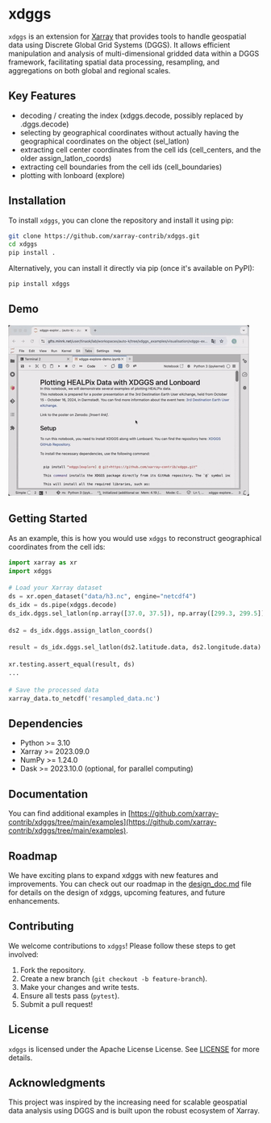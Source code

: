 # xdggs

`xdggs` is an extension for [Xarray](https://xarray.pydata.org/) that provides tools to handle geospatial data using Discrete Global Grid Systems (DGGS). It allows efficient manipulation and analysis of multi-dimensional gridded data within a DGGS framework, facilitating spatial data processing, resampling, and aggregations on both global and regional scales.

## Key Features

- decoding / creating the index (xdggs.decode, possibly replaced by .dggs.decode)
- selecting by geographical coordinates without actually having the geographical coordinates on the object (sel_latlon)
- extracting cell center coordinates from the cell ids (cell_centers, and the older assign_latlon_coords)
- extracting cell boundaries from the cell ids (cell_boundaries)
- plotting with lonboard (explore)

## Installation

To install `xdggs`, you can clone the repository and install it using pip:

```bash
git clone https://github.com/xarray-contrib/xdggs.git
cd xdggs
pip install .
```

Alternatively, you can install it directly via pip (once it's available on PyPI):

```bash
pip install xdggs
```

## Demo

![xdggs demo](xdggs-cropped.gif)

## Getting Started

As an example, this is how you would use `xdggs` to reconstruct geographical coordinates from the cell ids:

```python
import xarray as xr
import xdggs

# Load your Xarray dataset
ds = xr.open_dataset("data/h3.nc", engine="netcdf4")
ds_idx = ds.pipe(xdggs.decode)
ds_idx.dggs.sel_latlon(np.array([37.0, 37.5]), np.array([299.3, 299.5]))

ds2 = ds_idx.dggs.assign_latlon_coords()

result = ds_idx.dggs.sel_latlon(ds2.latitude.data, ds2.longitude.data)

xr.testing.assert_equal(result, ds)
...

# Save the processed data
xarray_data.to_netcdf('resampled_data.nc')
```

## Dependencies

- Python >= 3.10
- Xarray >= 2023.09.0
- NumPy >= 1.24.0
- Dask >= 2023.10.0 (optional, for parallel computing)

## Documentation

You can find additional examples in [https://github.com/xarray-contrib/xdggs/tree/main/examples](https://github.com/xarray-contrib/xdggs/tree/main/examples).

## Roadmap

We have exciting plans to expand xdggs with new features and improvements. You can check out our roadmap in the [design_doc.md](design_doc.md) file for details on the design of xdggs, upcoming features, and future enhancements.

## Contributing

We welcome contributions to `xdggs`! Please follow these steps to get involved:

1. Fork the repository.
2. Create a new branch (`git checkout -b feature-branch`).
3. Make your changes and write tests.
4. Ensure all tests pass (`pytest`).
5. Submit a pull request!

## License

`xdggs` is licensed under the Apache License License. See [LICENSE](LICENSE) for more details.

## Acknowledgments

This project was inspired by the increasing need for scalable geospatial data analysis using DGGS and is built upon the robust ecosystem of Xarray.
